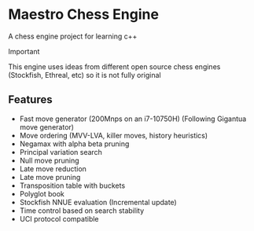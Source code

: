 # Maestro Chess Engine
A chess engine project for learning c++

> [!IMPORTANT]
> This engine uses ideas from different open source chess engines (Stockfish, Ethreal, etc) so it is not fully original

## Features
* Fast move generator (200Mnps on an i7-10750H) (Following Gigantua move generator)
* Move ordering (MVV-LVA, killer moves, history heuristics)
* Negamax with alpha beta pruning
* Principal variation search
* Null move pruning
* Late move reduction
* Late move pruning
* Transposition table with buckets
* Polyglot book
* Stockfish NNUE evaluation (Incremental update)
* Time control based on search stability
* UCI protocol compatible
